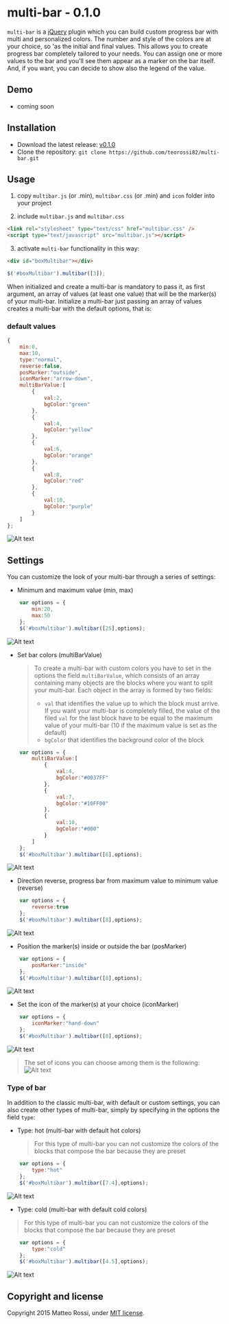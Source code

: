 # multi-bar - 0.1.0

`multi-bar` is a [jQuery](http://jquery.com) plugin which you can build custom progress bar with multi and personalized colors. The number and style of the colors are at your choice, so 'as the initial and final values. This allows you to create progress bar completely tailored to your needs. You can assign one or more values to the bar and you'll see them appear as a marker on the bar itself. And, if you want, you can decide to show also the legend of the value.


## Demo

* coming soon


## Installation

* Download the latest release: [v0.1.0](https://github.com/teorossi82/multi-bar/archive/master.zip)
* Clone the repository: `git clone https://github.com/teorossi82/multi-bar.git`


## Usage

1. copy `multibar.js` (or .min), `multibar.css` (or .min) and `icon` folder into your project

2. include `multibar.js` and `multibar.css`

```html
<link rel="stylesheet" type="text/css" href="multibar.css" />
<script type="text/javascript" src="multibar.js"></script>
```

3. activate `multi-bar` functionality in this way:

```html
<div id="boxMultibar"></div>
```
```javascript
$('#boxMultibar').multibar([3]);
```
When initialized and create a multi-bar is mandatory to pass it, as first argument, an array of values (at least one value) that will be the marker(s) of your multi-bar.
Initialize a multi-bar just passing an array of values creates a multi-bar with the default options, that is:

### default values
```javascript
{
    min:0,
    max:10,
    type:"normal",
    reverse:false,
    posMarker:"outside",
    iconMarker:"arrow-down",
    multiBarValue:[
        {
            val:2,
            bgColor:"green"
        },
        {
            val:4,
            bgColor:"yellow"
        },
        {
            val:6,
            bgColor:"orange"
        },
        {
            val:8,
            bgColor:"red"
        },
        {
            val:10,
            bgColor:"purple"
        }
    ]
};
```
![Alt text](/demo/single_marker.png "Bar with single marker and default options")


## Settings
You can customize the look of your multi-bar through a series of settings:

- Minimum and maximum value (min, max)
```javascript
    var options = {
        min:20,
        max:50
    };
    $('#boxMultibar').multibar([25],options);
```
![Alt text](/demo/options_minMax.png "Bar with single marker and options: min and max")

- Set bar colors (multiBarValue)

    > To create a multi-bar with custom colors you have to set in the options the field `multiBarValue`, which consists of an array containing many objects are the blocks where you want to split your multi-bar. Each object in the array is formed by two fields:
    > * `val` that identifies the value up to which the block must arrive. If you want your multi-bar is completely filled, the value of the filed `val` for the last block have to be equal to the maximum value of your multi-bar (10 if the maximum value is set as the default)
    > * `bgColor` that identifies the background color of the block
        
```javascript
    var options = {
        multiBarValue:[
            {
                val:4,
                bgColor:"#0037FF"
            },
            {
                val:7,
                bgColor:"#10FF00"
            },
            {
                val:10,
                bgColor:"#000"
            }
        ]
    };
    $('#boxMultibar').multibar([6],options);
```
![Alt text](/demo/options_customBarColors.png "Bar with single marker and options: multiBarValue")

- Direction reverse, progress bar from maximum value to minimum value (reverse)
```javascript
    var options = {
        reverse:true
    };
    $('#boxMultibar').multibar([8],options);
```
![Alt text](/demo/options_reverse.png "Bar with single marker and options: reverse")

- Position the marker(s) inside or outside the bar (posMarker)
```javascript
    var options = {
        posMarker:"inside"
    };
    $('#boxMultibar').multibar([8],options);
```
![Alt text](/demo/options_posMarker.png "Bar with single marker and options: posMarker")

- Set the icon of the marker(s) at your choice (iconMarker)
```javascript
    var options = {
        iconMarker:"hand-down"
    };
    $('#boxMultibar').multibar([8],options);
```
![Alt text](/demo/options_iconMarker.png "Bar with single marker and options: iconMarker")

> The set of icons you can choose among them is the following:
![Alt text](/demo/multi_bar_icon.png "Multi-bar marker's icons")

### Type of bar
In addition to the classic multi-bar, with default or custom settings, you can also create other types of multi-bar, simply by specifying in the options the field `type`:

- Type: hot (multi-bar with default hot colors)

    > For this type of multi-bar you can not customize the colors of the blocks that compose the bar because they are preset
    
```javascript
    var options = {
        type:"hot"
    };
    $('#boxMultibar').multibar([7.4],options);
```
![Alt text](/demo/options_type_hot.png "Bar with single marker and type hot")

- Type: cold (multi-bar with default cold colors)

> For this type of multi-bar you can not customize the colors of the blocks that compose the bar because they are preset

```javascript
    var options = {
        type:"cold"
    };
    $('#boxMultibar').multibar([4.5],options);
```
![Alt text](/demo/options_type_cold.png "Bar with single marker and type hot")


## Copyright and license

Copyright 2015 Matteo Rossi, under [MIT license](https://github.com/teorossi82/multi-bar/blob/master/LICENSE.md).